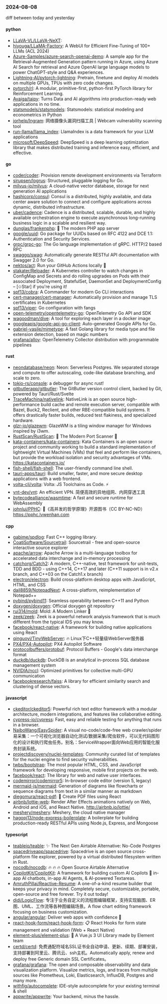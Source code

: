 ### 2024-08-08
diff between today and yesterday

#### python
* [LLaVA-VL/LLaVA-NeXT](https://github.com/LLaVA-VL/LLaVA-NeXT): 
* [hiyouga/LLaMA-Factory](https://github.com/hiyouga/LLaMA-Factory): A WebUI for Efficient Fine-Tuning of 100+ LLMs (ACL 2024)
* [Azure-Samples/azure-search-openai-demo](https://github.com/Azure-Samples/azure-search-openai-demo): A sample app for the Retrieval-Augmented Generation pattern running in Azure, using Azure AI Search for retrieval and Azure OpenAI large language models to power ChatGPT-style and Q&A experiences.
* [Lightning-AI/pytorch-lightning](https://github.com/Lightning-AI/pytorch-lightning): Pretrain, finetune and deploy AI models on multiple GPUs, TPUs with zero code changes.
* [pytorch/rl](https://github.com/pytorch/rl): A modular, primitive-first, python-first PyTorch library for Reinforcement Learning.
* [Avaiga/taipy](https://github.com/Avaiga/taipy): Turns Data and AI algorithms into production-ready web applications in no time.
* [statsmodels/statsmodels](https://github.com/statsmodels/statsmodels): Statsmodels: statistical modeling and econometrics in Python
* [jorhelp/Ingram](https://github.com/jorhelp/Ingram): 网络摄像头漏洞扫描工具 | Webcam vulnerability scanning tool
* [run-llama/llama_index](https://github.com/run-llama/llama_index): LlamaIndex is a data framework for your LLM applications
* [microsoft/DeepSpeed](https://github.com/microsoft/DeepSpeed): DeepSpeed is a deep learning optimization library that makes distributed training and inference easy, efficient, and effective.

#### go
* [coder/coder](https://github.com/coder/coder): Provision remote development environments via Terraform
* [sirupsen/logrus](https://github.com/sirupsen/logrus): Structured, pluggable logging for Go.
* [milvus-io/milvus](https://github.com/milvus-io/milvus): A cloud-native vector database, storage for next generation AI applications
* [hashicorp/consul](https://github.com/hashicorp/consul): Consul is a distributed, highly available, and data center aware solution to connect and configure applications across dynamic, distributed infrastructure.
* [uber/cadence](https://github.com/uber/cadence): Cadence is a distributed, scalable, durable, and highly available orchestration engine to execute asynchronous long-running business logic in a scalable and resilient way.
* [dunglas/frankenphp](https://github.com/dunglas/frankenphp): 🧟 The modern PHP app server
* [google/uuid](https://github.com/google/uuid): Go package for UUIDs based on RFC 4122 and DCE 1.1: Authentication and Security Services.
* [grpc/grpc-go](https://github.com/grpc/grpc-go): The Go language implementation of gRPC. HTTP/2 based RPC
* [swaggo/swag](https://github.com/swaggo/swag): Automatically generate RESTful API documentation with Swagger 2.0 for Go.
* [nektos/act](https://github.com/nektos/act): Run your GitHub Actions locally 🚀
* [stakater/Reloader](https://github.com/stakater/Reloader): A Kubernetes controller to watch changes in ConfigMap and Secrets and do rolling upgrades on Pods with their associated Deployment, StatefulSet, DaemonSet and DeploymentConfig – [✩Star] if you're using it!
* [spf13/cobra](https://github.com/spf13/cobra): A Commander for modern Go CLI interactions
* [cert-manager/cert-manager](https://github.com/cert-manager/cert-manager): Automatically provision and manage TLS certificates in Kubernetes
* [spf13/viper](https://github.com/spf13/viper): Go configuration with fangs
* [open-telemetry/opentelemetry-go](https://github.com/open-telemetry/opentelemetry-go): OpenTelemetry Go API and SDK
* [wagoodman/dive](https://github.com/wagoodman/dive): A tool for exploring each layer in a docker image
* [googleapis/google-api-go-client](https://github.com/googleapis/google-api-go-client): Auto-generated Google APIs for Go.
* [gabriel-vasile/mimetype](https://github.com/gabriel-vasile/mimetype): A fast Golang library for media type and file extension detection, based on magic numbers
* [grafana/alloy](https://github.com/grafana/alloy): OpenTelemetry Collector distribution with programmable pipelines

#### rust
* [neondatabase/neon](https://github.com/neondatabase/neon): Neon: Serverless Postgres. We separated storage and compute to offer autoscaling, code-like database branching, and scale to zero.
* [tokio-rs/console](https://github.com/tokio-rs/console): a debugger for async rust!
* [gitbutlerapp/gitbutler](https://github.com/gitbutlerapp/gitbutler): The GitButler version control client, backed by Git, powered by Tauri/Rust/Svelte
* [TraceMachina/nativelink](https://github.com/TraceMachina/nativelink): NativeLink is an open source high-performance build cache and remote execution server, compatible with Bazel, Buck2, Reclient, and other RBE-compatible build systems. It offers drastically faster builds, reduced test flakiness, and specialized hardware.
* [glzr-io/glazewm](https://github.com/glzr-io/glazewm): GlazeWM is a tiling window manager for Windows inspired by i3wm.
* [RustScan/RustScan](https://github.com/RustScan/RustScan): 🤖 The Modern Port Scanner 🤖
* [kata-containers/kata-containers](https://github.com/kata-containers/kata-containers): Kata Containers is an open source project and community working to build a standard implementation of lightweight Virtual Machines (VMs) that feel and perform like containers, but provide the workload isolation and security advantages of VMs. https://katacontainers.io/
* [fish-shell/fish-shell](https://github.com/fish-shell/fish-shell): The user-friendly command line shell.
* [tauri-apps/tauri](https://github.com/tauri-apps/tauri): Build smaller, faster, and more secure desktop applications with a web frontend.
* [volta-cli/volta](https://github.com/volta-cli/volta): Volta: JS Toolchains as Code. ⚡
* [vnt-dev/vnt](https://github.com/vnt-dev/vnt): An efficient VPN. 简便高效的异地组网、内网穿透工具
* [bytecodealliance/wasmtime](https://github.com/bytecodealliance/wasmtime): A fast and secure runtime for WebAssembly
* [johnlui/PPHC](https://github.com/johnlui/PPHC): 📙《高并发的哲学原理》开源图书（CC BY-NC-ND）https://pphc.lvwenhan.com

#### cpp
* [gabime/spdlog](https://github.com/gabime/spdlog): Fast C++ logging library.
* [CoatiSoftware/Sourcetrail](https://github.com/CoatiSoftware/Sourcetrail): Sourcetrail - free and open-source interactive source explorer
* [apache/arrow](https://github.com/apache/arrow): Apache Arrow is a multi-language toolbox for accelerated data interchange and in-memory processing
* [catchorg/Catch2](https://github.com/catchorg/Catch2): A modern, C++-native, test framework for unit-tests, TDD and BDD - using C++14, C++17 and later (C++11 support is in v2.x branch, and C++03 on the Catch1.x branch)
* [electron/electron](https://github.com/electron/electron): Build cross-platform desktop apps with JavaScript, HTML, and CSS
* [dail8859/NotepadNext](https://github.com/dail8859/NotepadNext): A cross-platform, reimplementation of Notepad++
* [pybind/pybind11](https://github.com/pybind/pybind11): Seamless operability between C++11 and Python
* [doxygen/doxygen](https://github.com/doxygen/doxygen): Official doxygen git repository
* [rui314/mold](https://github.com/rui314/mold): Mold: A Modern Linker 🦠
* [zeek/zeek](https://github.com/zeek/zeek): Zeek is a powerful network analysis framework that is much different from the typical IDS you may know.
* [facebook/react-native](https://github.com/facebook/react-native): A framework for building native applications using React
* [qinguoyi/TinyWebServer](https://github.com/qinguoyi/TinyWebServer): 🔥 Linux下C++轻量级WebServer服务器
* [PX4/PX4-Autopilot](https://github.com/PX4/PX4-Autopilot): PX4 Autopilot Software
* [protocolbuffers/protobuf](https://github.com/protocolbuffers/protobuf): Protocol Buffers - Google's data interchange format
* [duckdb/duckdb](https://github.com/duckdb/duckdb): DuckDB is an analytical in-process SQL database management system
* [NVIDIA/nccl](https://github.com/NVIDIA/nccl): Optimized primitives for collective multi-GPU communication
* [facebookresearch/faiss](https://github.com/facebookresearch/faiss): A library for efficient similarity search and clustering of dense vectors.

#### javascript
* [ckeditor/ckeditor5](https://github.com/ckeditor/ckeditor5): Powerful rich text editor framework with a modular architecture, modern integrations, and features like collaborative editing.
* [cypress-io/cypress](https://github.com/cypress-io/cypress): Fast, easy and reliable testing for anything that runs in a browser.
* [NaiboWang/EasySpider](https://github.com/NaiboWang/EasySpider): A visual no-code/code-free web crawler/spider易采集：一个可视化浏览器自动化测试/数据采集/爬虫软件，可以无代码图形化的设计和执行爬虫任务。别名：ServiceWrapper面向Web应用的智能化服务封装系统。
* [projectdiscovery/nuclei-templates](https://github.com/projectdiscovery/nuclei-templates): Community curated list of templates for the nuclei engine to find security vulnerabilities.
* [twbs/bootstrap](https://github.com/twbs/bootstrap): The most popular HTML, CSS, and JavaScript framework for developing responsive, mobile first projects on the web.
* [facebook/react](https://github.com/facebook/react): The library for web and native user interfaces.
* [codemirror/codemirror5](https://github.com/codemirror/codemirror5): In-browser code editor (version 5, legacy)
* [mermaid-js/mermaid](https://github.com/mermaid-js/mermaid): Generation of diagrams like flowcharts or sequence diagrams from text in a similar manner as markdown
* [diegomura/react-pdf](https://github.com/diegomura/react-pdf): 📄 Create PDF files using React
* [airbnb/lottie-web](https://github.com/airbnb/lottie-web): Render After Effects animations natively on Web, Android and iOS, and React Native. http://airbnb.io/lottie/
* [meshery/meshery](https://github.com/meshery/meshery): Meshery, the cloud native manager
* [hagopj13/node-express-boilerplate](https://github.com/hagopj13/node-express-boilerplate): A boilerplate for building production-ready RESTful APIs using Node.js, Express, and Mongoose

#### typescript
* [teableio/teable](https://github.com/teableio/teable): ✨ The Next Gen Airtable Alternative: No-Code Postgres
* [spacedriveapp/spacedrive](https://github.com/spacedriveapp/spacedrive): Spacedrive is an open source cross-platform file explorer, powered by a virtual distributed filesystem written in Rust.
* [nocodb/nocodb](https://github.com/nocodb/nocodb): 🔥 🔥 🔥 Open Source Airtable Alternative
* [CopilotKit/CopilotKit](https://github.com/CopilotKit/CopilotKit): A framework for building custom AI Copilots 🤖 in-app AI chatbots, in-app AI Agents, & AI-powered Textareas.
* [AmruthPillai/Reactive-Resume](https://github.com/AmruthPillai/Reactive-Resume): A one-of-a-kind resume builder that keeps your privacy in mind. Completely secure, customizable, portable, open-source and free forever. Try it out today!
* [didi/LogicFlow](https://github.com/didi/LogicFlow): 专注于业务自定义的流程图编辑框架，支持实现脑图、ER图、UML、工作流等各种图编辑场景。A flow chart editing framework focusing on business customization.
* [angular/angular](https://github.com/angular/angular): Deliver web apps with confidence 🚀
* [react-hook-form/react-hook-form](https://github.com/react-hook-form/react-hook-form): 📋 React Hooks for form state management and validation (Web + React Native)
* [element-plus/element-plus](https://github.com/element-plus/element-plus): 🎉 A Vue.js 3 UI Library made by Element team
* [certd/certd](https://github.com/certd/certd): 免费通配符域名SSL证书全自动申请、更新、续期、部署安装，支持部署到阿里云、腾讯云、ssh主机。Automatically apply, renew and deploy free Generic domain SSL Certificates。
* [grafana/grafana](https://github.com/grafana/grafana): The open and composable observability and data visualization platform. Visualize metrics, logs, and traces from multiple sources like Prometheus, Loki, Elasticsearch, InfluxDB, Postgres and many more.
* [withfig/autocomplete](https://github.com/withfig/autocomplete): IDE-style autocomplete for your existing terminal & shell
* [appwrite/appwrite](https://github.com/appwrite/appwrite): Your backend, minus the hassle.
